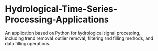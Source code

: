 # Hydrological-Time-Series-Processing-Applications
An application based on Python for hydrological signal processing, including trend removal, outlier removal, filtering and filling methods, and data filling operations.

